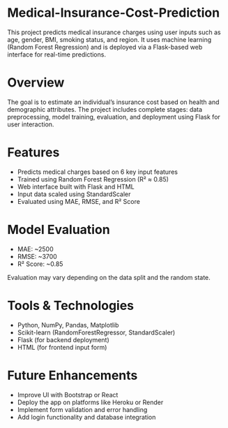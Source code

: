 # Medical-Insurance-Cost-Prediction

This project predicts medical insurance charges using user inputs such as age, gender, BMI, smoking status, and region. It uses machine learning (Random Forest Regression) and is deployed via a Flask-based web interface for real-time predictions.

# Overview

The goal is to estimate an individual’s insurance cost based on health and demographic attributes. The project includes complete stages: data preprocessing, model training, evaluation, and deployment using Flask for user interaction.

# Features

- Predicts medical charges based on 6 key input features
- Trained using Random Forest Regression (R² ≈ 0.85)
- Web interface built with Flask and HTML
- Input data scaled using StandardScaler
- Evaluated using MAE, RMSE, and R² Score

# Model Evaluation

- MAE: ~2500
- RMSE: ~3700
- R² Score: ~0.85
  
Evaluation may vary depending on the data split and the random state.

# Tools & Technologies

- Python, NumPy, Pandas, Matplotlib
- Scikit-learn (RandomForestRegressor, StandardScaler)
- Flask (for backend deployment)
- HTML (for frontend input form)

# Future Enhancements

- Improve UI with Bootstrap or React
- Deploy the app on platforms like Heroku or Render
- Implement form validation and error handling
- Add login functionality and database integration
